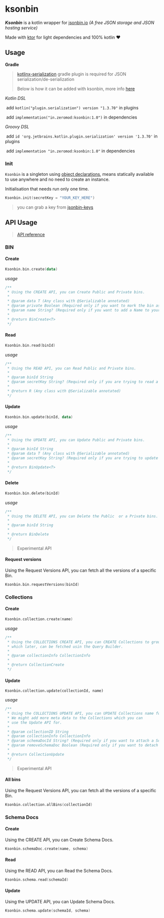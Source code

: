 # ksonbin
***Ksonbin*** is a kotlin wrapper for [jsonbin.io](https://jsonbin.io) *(A free JSON storage and JSON hosting service)*

Made with [ktor](https://ktor.io/) for light dependencies and 100% kotlin :heart:

## Usage

**Gradle**

> [kotlinx-serialization](https://github.com/Kotlin/kotlinx.serialization) gradle plugin is required for JSON serialization/de-serialization
>
> Below is how it can be added with ksonbin, more info [here](https://github.com/Kotlin/kotlinx.serialization#gradle)

*Kotlin DSL*

​	add `kotlin("plugin.serialization") version "1.3.70"` in plugins

​	add `implementation("in.zeromod:ksonbin:1.0")` in dependencies

*Groovy DSL*

​	add `id 'org.jetbrains.kotlin.plugin.serialization' version '1.3.70'` in plugins

​	add `implementation "in.zeromod:ksonbin:1.0"` in dependencies

###  Init

`Ksonbin` is a singleton using [object declarations](https://kotlinlang.org/docs/reference/object-declarations.html#object-declarations), means statically available to use anywhere and no need to create an instance.

Initialisation that needs run only one time.

```kotlin
Ksonbin.init(secretKey = "YOUR_KEY_HERE")
```

> you can grab a key from [jsonbin-keys](https://jsonbin.io/api-keys)

## API Usage

> [API reference](https://jsonbin.io/api-reference) 

### BIN
#### Create

```kotlin
Ksonbin.bin.create(data)
```

*usage*

```kotlin
/**
 * Using the CREATE API, you can Create Public and Private bins.
 *
 * @param data T (Any class with @Serializable annotated)
 * @param private Boolean (Required only if you want to mark the bin as Public)
 * @param name String? (Required only if you want to add a Name to your Bin)
 *
 * @return BinCreate<T>
 */
```



#### Read

```kotlin
Ksonbin.bin.read(binId)
```

*usage*

```kotlin
/**
 * Using the READ API, you can Read Public and Private bins.
 *
 * @param binId String
 * @param secretKey String? (Required only if you are trying to read a private record)
 *
 * @return R (Any class with @Serializable annotated)
 */
```



#### Update

```kotlin
Ksonbin.bin.update(binId, data)
```

*usage*

```kotlin
/**
 * Using the UPDATE API, you can Update Public and Private bins.
 *
 * @param binId String
 * @param data T (Any class with @Serializable annotated)
 * @param secretKey String? (Required only if you are trying to update a private record)
 * 
 * @return BinUpdate<T>
 */
```



#### Delete

```kotlin
Ksonbin.bin.delete(binId)
```

*usage*

```kotlin
/**
 * Using the DELETE API, you can Delete the Public  or a Private bins.
 *
 * @param binId String
 * 
 * @return BinDelete
 */
```



> Experimental API

#### Request versions

Using the Request Versions API, you can fetch all the versions of a specific Bin.

```kotlin
Ksonbin.bin.requestVersions(binId)
```



### Collections

#### Create

```kotlin
Ksonbin.collection.create(name)
```

*usage*

```kotlin
/**
 * Using the COLLECTIONS CREATE API, you can CREATE Collections to group the records
 * which later, can be fetched usin the Query Builder.
 *
 * @param collectionInfo CollectionInfo
 *
 * @return CollectionCreate
 */
```



#### Update

```
Ksonbin.collection.update(collectionId, name)
```

*usage*

```kotlin
/**
 * Using the COLLECTIONS UPDATE API, you can UPDATE Collections name for now.
 * We might add more meta data to the Collections which you can
 * use the Update API for.
 *
 * @param collectionID String
 * @param collectionInfo CollectionInfo
 * @param schemaDocId String? (Required only if you want to attach a Schema Doc to the Collection)
 * @param removeSchemaDoc Boolean (Required only if you want to detach a Schema Doc from the Collection)
 *
 * @return CollectionUpdate
 */
```



> Experimental API

#### All bins

Using the Request Versions API, you can fetch all the versions of a specific Bin.

```kotlin
Ksonbin.collection.allBins(collectionId)
```



### Schema Docs

#### Create

Using the CREATE API, you can Create Schema Docs.

```kotlin
Ksonbin.schemaDoc.create(name, schema)
```

#### Read

Using the READ API, you can Read the Schema Docs.

```kotlin
Ksonbin.schema.read(schemaId)
```

#### Update

Using the UPDATE API, you can Update Schema Docs.

```kotlin
Ksonbin.schema.update(schemaId, schema)
```
